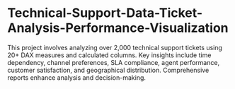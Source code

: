 # Technical-Support-Data-Ticket-Analysis-Performance-Visualization
This project involves analyzing over 2,000 technical support tickets using 20+ DAX measures and calculated columns. Key insights include time dependency, channel preferences, SLA compliance, agent performance, customer satisfaction, and geographical distribution. Comprehensive reports enhance analysis and decision-making.
